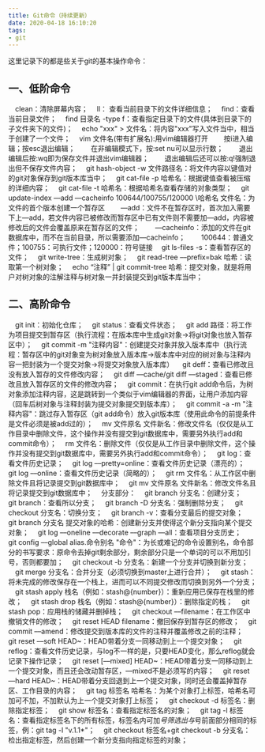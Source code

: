 ```yaml
---
title: Git命令（持续更新）
date: 2020-04-18 16:10:20
tags:
- git
---
```

这里记录下的都是些关于git的基本操作命令：

## 一、低阶命令

&#8195;clean：清除屏幕内容；
&#8195;ll： 查看当前目录下的文件详细信息；
&#8195;find：查看当前目录文件；
&#8195;find 目录名 -type f：查看指定目录下的文件(具体到目录下的子文件夹下的文件)；
&#8195;echo "xxx" > 文件名：将内容"xxx"写入文件当中，相当于创建了一个文件；
&#8195;vim 文件名(带有扩展名):用vim编辑器打开
&#8195;&#8195;按i进入编辑；按esc退出编辑；
&#8195;&#8195;在非编辑模式下，按:set nu可以显示行数；
&#8195;&#8195;退出编辑后按:wq即为保存文件并退出vim编辑器；
&#8195;&#8195;退出编辑后还可以按:q!强制退出但不保存文件内容；<!--more-->
&#8195;git hash-object -w 文件路径名：将文件内容以键值对的git对象保存到git版本库当中；
&#8195;git cat-file -p 哈希名：根据键值查看被压缩的详细内容；
&#8195;git cat-file -t 哈希名：根据哈希名查看存储的对象类型；
&#8195;git update-index &#8211;&#8211;add &#8211;&#8211;cacheinfo 100644/100755/120000 \哈希名 文件名：为文件的首个版本创建一个暂存区
&#8195;&#8195;&#8211;&#8211;add：文件不在暂存区时，首次加入需要下上&#8211;&#8211;add，若文件内容已被修改而暂存区中已有文件则不需要加&#8211;&#8211;add，内容被修改后的文件会覆盖原来在暂存区的文件；
&#8195;&#8195;&#8211;&#8211;cacheinfo：添加的文件在git数据库中，而不在当前目录，所以需要添加&#8211;&#8211;cacheinfo；
&#8195;&#8195;100644：普通文件；100755：可执行文件；120000：符号链接
&#8195;git ls-files -s：查看暂存区的文件；
&#8195;git write-tree：生成树对象；
&#8195;git read-tree &#8211;&#8211;prefix=bak 哈希：读取第一个树对象；
&#8195;echo “注释” | git commit-tree 哈希：提交对象，就是将用户对树对象的注解注释与树对象一并封装提交到git版本库当中；



## 二、高阶命令

&#8195;git init：初始化仓库；
&#8195;git status：查看文件状态；
&#8195;git add 路径：将工作为项目提交到暂存区（执行流程：在版本库中生成git对象->将git对象也放入暂存区中）；
&#8195;git commit -m "注释内容"：创建提交对象并放入版本库中（执行流程：暂存区中的git对象变为树对象放入版本库->版本库中对应的树对象与注释内容一把封装为一个提交对象->将提交对象放入版本库）
&#8195;git deff：查看已修改且没有放入暂存的文件修改内容；
&#8195;git diff &#8211;&#8211;cache/git diff &#8211;&#8211;staged：查看已修改且放入暂存区的文件的修改内容；
&#8195;git commit：在执行git add命令后，为树对象添加注释内容，这是跳转到一个类似于vim编辑器的界面，让用户添加内容（回车后树对象与注释封装为提交对象提交到版本库）；
&#8195;git commit -a -m "注释内容"：跳过存入暂存区（git add命令）放入git版本库（使用此命令的前提条件是文件必须是被add过的）；
&#8195;mv 文件原名 文件新名：修改文件名（仅仅是从工作目录中删除文件，这个操作并没有提交到git数据库中，需要另外执行add和commit命令）；
&#8195;rm 文件名：删除文件（仅仅是从工作目录中删除文件，这个操作并没有提交到git数据库中，需要另外执行add和commit命令）；
&#8195;git log：查看文件历史记录；
&#8195;git log &#8211;&#8211;pretty=online：查看文件历史记录（漂亮的）；
&#8195;git log &#8211;&#8211;online：查看文件历史记录（简略的）；
&#8195;git rm 文件名：从工作区中删除文件且将记录提交到git数据库中；
&#8195;git mv 文件原名 文件新名：修改文件名且将记录提交到git数据库中；
&#8195;分支部分：
&#8195;git branch 分支名：创建分支；
&#8195;git branch：查看所以分支；
&#8195;git branch -D 分支名：强制删除分支；
&#8195;git checkout 分支名：切换分支；
&#8195;git branch -v：查看分支最后的提交对象；
&#8195;git branch 分支名 提交对象的哈希：创建新分支并使得这个新分支指向某个提交对象；
&#8195;git log &#8211;&#8211;oneline &#8211;&#8211;decorate &#8211;&#8211;graph &#8211;&#8211;all：查看项目分支历史；
&#8195;git config &#8211;&#8211;global alias.命令别名 "命令"：为长或难记的命令设置别名，命令部分的书写要求：原命令去掉git剩余部分，剩余部分只是一个单词的可以不用加引号，否则都要加；
&#8195;git checkout -b 分支名：新建一个分支并切换到新分支；
&#8195;git merge 分支名：合并分支（必须切换到master上进行合并）；
&#8195;git stash：将未完成的修改保存在一个栈上，进而可以不同提交修改而切换到另外一个分支；
&#8195;git stash apply 栈名（例如：stash@{number}）：重新应用已保存在栈里的修改；
&#8195;git stash drop 栈名（例如：stash@{number}）：删除指定的栈；
&#8195;git stash pop：应用栈的储藏并删掉栈；
&#8195;git checkout &#8211;&#8211;filename：在工作区中撤销文件的修改；
&#8195;git reset HEAD filename：撤回保存到暂存区的修改；
&#8195;git commit &#8211;&#8211;amend：修改提交到版本库的文件的注释并覆盖修改之前的注释；
&#8195;git reset &#8211;&#8211;soft HEAD~：HEAD带着分支一同移动到上一个提交对象；
&#8195;git reflog：查看文件历史记录，与log不一样的是，只要HEAD变化，那么reflog就会记录下操作记录；
&#8195;git reset [&#8211;&#8211;mixed] HEAD~：HEAD带着分支一同移动到上一个提交对象，而且还会改动暂存区，&#8211;&#8211;mixed不是必须写的内容；
&#8195;git reset &#8211;&#8211;hard HEAD~：HEAD带着分支回退到上一个提交对象，同时还会覆盖掉暂存区、工作目录的内容；
&#8195;git tag 标签名 哈希名：为某个对象打上标签，哈希名可加可不加，不加默认为上一个提交对象打上标签；
&#8195;git checkout -d 标签名：删除指定标签；
&#8195;git show 标签名：查看指定标签名的对象；
&#8195;git tag -l 标签名：查看指定标签名下的所有标签，标签名内可加*号筛选出与*号前面部分相同的标签，例：git tag -l "v.1.1*"；
&#8195;git checkout 标签名+git checkout -b 分支名：检出指定标签，然后创建一个新分支指向指定标签的对象；